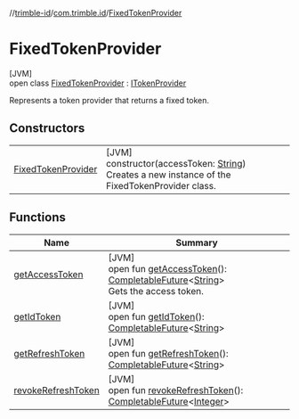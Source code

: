 //[trimble-id](../../../index.md)/[com.trimble.id](../index.md)/[FixedTokenProvider](index.md)

# FixedTokenProvider

[JVM]\
open class [FixedTokenProvider](index.md) : [ITokenProvider](../-i-token-provider/index.md)

Represents a token provider that returns a fixed token.

## Constructors

| | |
|---|---|
| [FixedTokenProvider](-fixed-token-provider.md) | [JVM]<br>constructor(accessToken: [String](https://docs.oracle.com/javase/8/docs/api/java/lang/String.html))<br>Creates a new instance of the FixedTokenProvider class. |

## Functions

| Name | Summary |
|---|---|
| [getAccessToken](get-access-token.md) | [JVM]<br>open fun [getAccessToken](get-access-token.md)(): [CompletableFuture](https://docs.oracle.com/javase/8/docs/api/java/util/concurrent/CompletableFuture.html)&lt;[String](https://docs.oracle.com/javase/8/docs/api/java/lang/String.html)&gt;<br>Gets the access token. |
| [getIdToken](../-i-token-provider/get-id-token.md) | [JVM]<br>open fun [getIdToken](../-i-token-provider/get-id-token.md)(): [CompletableFuture](https://docs.oracle.com/javase/8/docs/api/java/util/concurrent/CompletableFuture.html)&lt;[String](https://docs.oracle.com/javase/8/docs/api/java/lang/String.html)&gt; |
| [getRefreshToken](../-i-token-provider/get-refresh-token.md) | [JVM]<br>open fun [getRefreshToken](../-i-token-provider/get-refresh-token.md)(): [CompletableFuture](https://docs.oracle.com/javase/8/docs/api/java/util/concurrent/CompletableFuture.html)&lt;[String](https://docs.oracle.com/javase/8/docs/api/java/lang/String.html)&gt; |
| [revokeRefreshToken](../-i-token-provider/revoke-refresh-token.md) | [JVM]<br>open fun [revokeRefreshToken](../-i-token-provider/revoke-refresh-token.md)(): [CompletableFuture](https://docs.oracle.com/javase/8/docs/api/java/util/concurrent/CompletableFuture.html)&lt;[Integer](https://docs.oracle.com/javase/8/docs/api/java/lang/Integer.html)&gt; |
